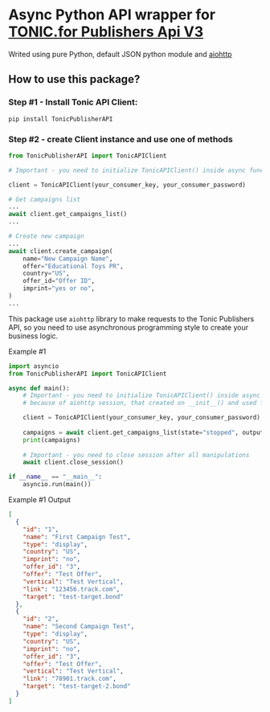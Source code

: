 # Async Python API wrapper for [TONIC.for Publishers Api V3](https://publisher.tonic.com/privileged/docs/api-documentation)

Writed using pure Python, default JSON python module and [aiohttp](https://github.com/aio-libs/aiohttp)

## How to use this package?

### Step #1 - Install Tonic API Client:

```pip install TonicPublisherAPI```

### Step #2 - create Client instance and use one of methods

```python
from TonicPublisherAPI import TonicAPIClient

# Important - you need to initialize TonicAPIClient() inside async function because of aiohttp session, that created on __init__() and used for all class methods to speedup network requests.

client = TonicAPIClient(your_consumer_key, your_consumer_password)

# Get campaigns list
...
await client.get_campaigns_list()
...

# Create new campaign
...
await client.create_campaign(
    name="New Campaign Name",
    offer="Educational Toys PR",
    country="US",
    offer_id="Offer ID",
    imprint="yes or no",
)
...

```

This package use `aiohttp` library to make requests to the Tonic Publishers API, so you need to use asynchronous programming style to create your business logic.

Example #1

```python
import asyncio
from TonicPublisherAPI import TonicAPIClient

async def main():
    # Important - you need to initialize TonicAPIClient() inside async function
    # because of aiohttp session, that created on __init__() and used for all methods

    client = TonicAPIClient(your_consumer_key, your_consumer_password)
    
    campaigns = await client.get_campaigns_list(state="stopped", output="json") # Default state is "active"
    print(campaigns)
    
    # Important - you need to close session after all manipulations
    await client.close_session()

if __name__ == "__main__":
    asyncio.run(main())

```

Example #1 Output

```JSON
[
  {
    "id": "1",
    "name": "First Campaign Test",
    "type": "display",
    "country": "US",
    "imprint": "no",
    "offer_id": "3",
    "offer": "Test Offer",
    "vertical": "Test Vertical",
    "link": "123456.track.com",
    "target": "test-target.bond"
  },
  {
    "id": "2",
    "name": "Second Campaign Test",
    "type": "display",
    "country": "US",
    "imprint": "no",
    "offer_id": "3",
    "offer": "Test Offer",
    "vertical": "Test Vertical",
    "link": "78901.track.com",
    "target": "test-target-2.bond"
  }
]
```

